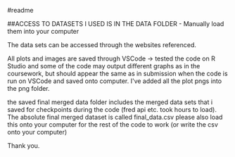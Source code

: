 #readme

##ACCESS TO DATASETS I USED IS IN THE DATA FOLDER - Manually load them into your computer

The data sets can be accessed through the websites referenced. 

All plots and images are saved through VSCode -> tested the code on R Studio and some of the code may output different graphs as in the coursework, but should appear the same as in submission when the code is run on VSCode and saved onto computer. I've added all the plot pngs into the png folder.

the saved final merged data folder includes the merged data sets that i saved for checkpoints during the code (fred api etc. took hours to load). The absolute final merged dataset is called final_data.csv 
please also load this onto your computer for the rest of the code to work (or write the csv onto your computer)

Thank you.
